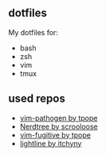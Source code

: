 ## dotfiles
My dotfiles for:
* bash
* zsh
* vim
* tmux

## used repos
* [vim-pathogen by tpope](https://github.com/tpope/vim-pathogen)
* [Nerdtree by scrooloose](https://github.com/scrooloose/nerdtree)
* [vim-fugitive by tpope](https://github.com/tpope/vim-fugitive)
* [lightline by itchyny](https://github.com/itchyny/lightline.vim)
